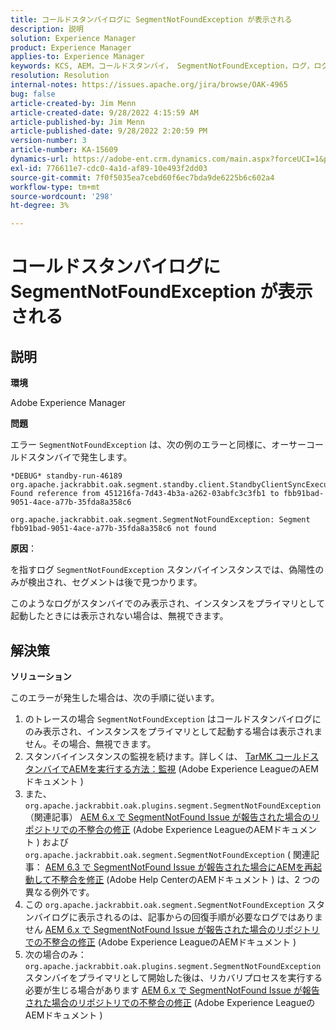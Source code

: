 ```yaml
---
title: コールドスタンバイログに SegmentNotFoundException が表示される
description: 説明
solution: Experience Manager
product: Experience Manager
applies-to: Experience Manager
keywords: KCS, AEM，コールドスタンバイ， SegmentNotFoundException，ログ，ログ， Adobe Experience Manager
resolution: Resolution
internal-notes: https://issues.apache.org/jira/browse/OAK-4965
bug: false
article-created-by: Jim Menn
article-created-date: 9/28/2022 4:15:59 AM
article-published-by: Jim Menn
article-published-date: 9/28/2022 2:20:59 PM
version-number: 3
article-number: KA-15609
dynamics-url: https://adobe-ent.crm.dynamics.com/main.aspx?forceUCI=1&pagetype=entityrecord&etn=knowledgearticle&id=5941513c-e43e-ed11-9db1-0022480866ad
exl-id: 776611e7-cdc0-4a1d-af89-10e493f2dd03
source-git-commit: 7f0f5035ea7cebd60f6ec7bda9de6225b6c602a4
workflow-type: tm+mt
source-wordcount: '298'
ht-degree: 3%

---
```


# コールドスタンバイログに SegmentNotFoundException が表示される

## 説明

<b>環境</b>

Adobe Experience Manager

<b>問題</b>

エラー `SegmentNotFoundException` は、次の例のエラーと同様に、オーサーコールドスタンバイで発生します。

```
*DEBUG* standby-run-46189 org.apache.jackrabbit.oak.segment.standby.client.StandbyClientSyncExecution Found reference from 451216fa-7d43-4b3a-a262-03abfc3c3fb1 to fbb91bad-9051-4ace-a77b-35fda8a358c6

org.apache.jackrabbit.oak.segment.SegmentNotFoundException: Segment fbb91bad-9051-4ace-a77b-35fda8a358c6 not found
```

<b>原因</b>：

を指すログ `SegmentNotFoundException` スタンバイインスタンスでは、偽陽性のみが検出され、セグメントは後で見つかります。

このようなログがスタンバイでのみ表示され、インスタンスをプライマリとして起動したときには表示されない場合は、無視できます。

## 解決策

<b>ソリューション</b>

このエラーが発生した場合は、次の手順に従います。

1. のトレースの場合 `SegmentNotFoundException` はコールドスタンバイログにのみ表示され、インスタンスをプライマリとして起動する場合は表示されません。その場合、無視できます。
1. スタンバイインスタンスの監視を続けます。詳しくは、 [TarMK コールドスタンバイでAEMを実行する方法：監視](https://docs.adobe.com/content/help/en/experience-manager-65/deploying/deploying/tarmk-cold-standby.html#monitoring) (Adobe Experience LeagueのAEMドキュメント )
1. また、 `org.apache.jackrabbit.oak.plugins.segment.SegmentNotFoundException` （関連記事） [AEM 6.x で SegmentNotFound Issue が報告された場合のリポジトリでの不整合の修正](https://helpx.adobe.com/experience-manager/kb/fix-inconsistencies-in-the-repository-when-segmentnotfound-issue.html) (Adobe Experience LeagueのAEMドキュメント ) および `org.apache.jackrabbit.oak.segment.SegmentNotFoundException` ( 関連記事： [AEM 6.3 で SegmentNotFound Issue が報告された場合にAEMを再起動して不整合を修正](https://helpx.adobe.com/au/experience-manager/kb/fix-inconsistencies-by-restarting-AEM-when-segmentNotFound-issue-is-reported-in-AEM.html) (Adobe Help CenterのAEMドキュメント ) は、2 つの異なる例外です。
1. この `org.apache.jackrabbit.oak.segment.SegmentNotFoundException` スタンバイログに表示されるのは、記事からの回復手順が必要なログではありません [AEM 6.x で SegmentNotFound Issue が報告された場合のリポジトリでの不整合の修正](https://helpx.adobe.com/experience-manager/kb/fix-inconsistencies-in-the-repository-when-segmentnotfound-issue.html) (Adobe Experience LeagueのAEMドキュメント )
1. 次の場合のみ： `org.apache.jackrabbit.oak.plugins.segment.SegmentNotFoundException` スタンバイをプライマリとして開始した後は、リカバリプロセスを実行する必要が生じる場合があります [AEM 6.x で SegmentNotFound Issue が報告された場合のリポジトリでの不整合の修正](https://helpx.adobe.com/experience-manager/kb/fix-inconsistencies-in-the-repository-when-segmentnotfound-issue.html) (Adobe Experience LeagueのAEMドキュメント )

